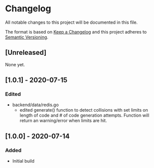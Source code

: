 # Changelog
All notable changes to this project will be documented in this file.

The format is based on [Keep a Changelog](http://keepachangelog.com/en/1.0.0/)
and this project adheres to [Semantic Versioning](http://semver.org/spec/v2.0.0.html).

## [Unreleased]
None yet.

## [1.0.1] - 2020-07-15
### Edited
- backend/data/redis.go
  - edited generate() function to detect collisions with set limits on length of code and # of code generation attempts.  Function will return an warning/error when limits are hit.

## [1.0.0] - 2020-07-14
### Added
- Initial build
